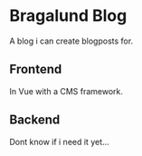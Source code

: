 # Bragalund Blog  

A blog i can create blogposts for.  

## Frontend  

In Vue with a CMS framework.  

## Backend  

Dont know if i need it yet...
